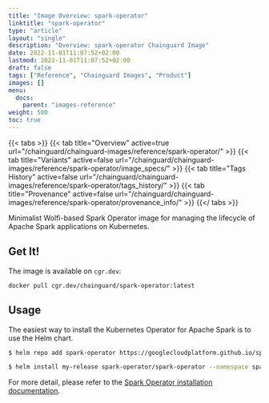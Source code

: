 ```yaml
---
title: "Image Overview: spark-operator"
linktitle: "spark-operator"
type: "article"
layout: "single"
description: "Overview: spark-operator Chainguard Image"
date: 2022-11-01T11:07:52+02:00
lastmod: 2022-11-01T11:07:52+02:00
draft: false
tags: ["Reference", "Chainguard Images", "Product"]
images: []
menu:
  docs:
    parent: "images-reference"
weight: 500
toc: true
---
```


{{< tabs >}}
{{< tab title="Overview" active=true url="/chainguard/chainguard-images/reference/spark-operator/" >}}
{{< tab title="Variants" active=false url="/chainguard/chainguard-images/reference/spark-operator/image_specs/" >}}
{{< tab title="Tags History" active=false url="/chainguard/chainguard-images/reference/spark-operator/tags_history/" >}}
{{< tab title="Provenance" active=false url="/chainguard/chainguard-images/reference/spark-operator/provenance_info/" >}}
{{</ tabs >}}



<!--overview:start-->
Minimalist Wolfi-based Spark Operator image for managing the lifecycle of Apache Spark applications on Kubernetes.
<!--overview:end-->

<!--getting:start-->
## Get It!
The image is available on `cgr.dev`:

```
docker pull cgr.dev/chainguard/spark-operator:latest
```
<!--getting:end-->

<!--body:start-->
## Usage

The easiest way to install the Kubernetes Operator for Apache Spark is to use the Helm chart.

```bash
$ helm repo add spark-operator https://googlecloudplatform.github.io/spark-on-k8s-operator

$ helm install my-release spark-operator/spark-operator --namespace spark-operator --create-namespace --set image.repository=cgr.dev/chainguard/spark-operator --set image.tag=latest
```

For more detail, please refer to the [Spark Operator installation documentation](https://github.com/GoogleCloudPlatform/spark-on-k8s-operator?tab=readme-ov-file#installation).
<!--body:end-->

